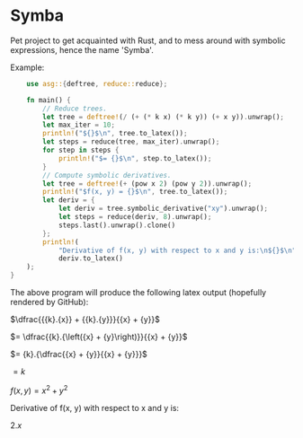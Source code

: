 # Symba

  Pet project to get acquainted with Rust, and to mess around with
  symbolic expressions, hence the name 'Symba'.

  Example:
```rust
    use asg::{deftree, reduce::reduce};

    fn main() {
        // Reduce trees.
        let tree = deftree!(/ (+ (* k x) (* k y)) (+ x y)).unwrap();
        let max_iter = 10;
        println!("${}$\n", tree.to_latex());
        let steps = reduce(tree, max_iter).unwrap();
        for step in steps {
            println!("$= {}$\n", step.to_latex());
        }
        // Compute symbolic derivatives.
        let tree = deftree!(+ (pow x 2) (pow y 2)).unwrap();
        println!("$f(x, y) = {}$\n", tree.to_latex());
        let deriv = {
            let deriv = tree.symbolic_derivative("xy").unwrap();
            let steps = reduce(deriv, 8).unwrap();
            steps.last().unwrap().clone()
        };
        println!(
            "Derivative of f(x, y) with respect to x and y is:\n${}$\n",
            deriv.to_latex()
    );
}
```

  The above program will produce the following latex output (hopefully
  rendered by GitHub):

$\dfrac{{{k}.{x}} + {{k}.{y}}}{{x} + {y}}$

$= \dfrac{{k}.{\left({x} + {y}\right)}}{{x} + {y}}$

$= {k}.{\dfrac{{x} + {y}}{{x} + {y}}}$

$= k$

$f(x, y) = {{x}^{2}} + {{y}^{2}}$

Derivative of f(x, y) with respect to x and y is:

${2}.{x}$
